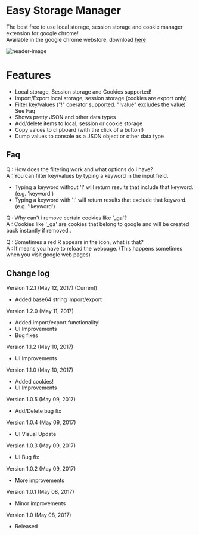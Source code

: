 Easy Storage Manager
==========================

The best free to use local storage, session storage and cookie manager extension for google chrome!    
Available in the google chrome webstore, download [here](https://chrome.google.com/webstore/detail/easy-storage-manager/ifpigodghnlhaaeibphbkloekpcpmcfo)

![header-image](https://lh3.googleusercontent.com/0DReOXSFoTTvBVJbCmw2dAh0Ia6_XJdWcdVdhUOsc8TYCz1Y9WNetDf1BCDheLAvqQlhZM4kkBY=s640-h400-e365-rw)


Features
==========================
 - Local storage, Session storage and Cookies supported!
 - Import/Export local storage, session storage (cookies are export only)
 - Filter key/values ("!" operator supported. "!value" excludes the value) See Faq
 - Shows pretty JSON and other data types
 - Add/delete items to local, session or cookie storage
 - Copy values to clipboard (with the click of a button!)
 - Dump values to console as a JSON object or other data type

Faq
----------------------
Q : How does the filtering work and what options do i have?  
A : You can filter key/values by typing a keyword in the input field.  
- Typing a keyword without '!' will return results that include that keyword. (e.g. 'keyword')  
- Typing a keyword with '!' will return results that exclude that keyword. (e.g. '!keyword')  

Q : Why can't i remove certain cookies like '_ga'?  
A : Cookies like '_ga' are cookies that belong to google and will be created back instantly if removed.. 

Q : Sometimes a red R appears in the icon, what is that?     
A : It means you have to reload the webpage. (This happens sometimes when you visit google web pages)     



Change log
----------------------
Version 1.2.1 (May 12, 2017) (Current)
- Added base64 string import/export

Version 1.2.0 (May 11, 2017)
- Added import/export functionality!
- UI Improvements
- Bug fixes

Version 1.1.2 (May 10, 2017)
- UI Improvements

Version 1.1.0 (May 10, 2017)
- Added cookies!
- UI Improvements

Version 1.0.5 (May 09, 2017)
- Add/Delete bug fix

Version 1.0.4 (May 09, 2017)
- UI Visual Update

Version 1.0.3 (May 09, 2017)
- UI Bug fix

Version 1.0.2 (May 09, 2017)
- More improvements

Version 1.0.1 (May 08, 2017)
- Minor improvements

Version 1.0 (May 08, 2017)
- Released

